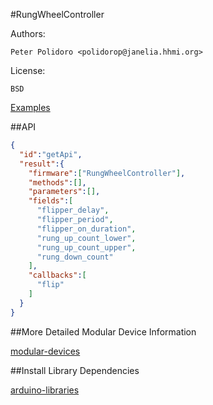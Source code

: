 #RungWheelController

Authors:

    Peter Polidoro <polidorop@janelia.hhmi.org>

License:

    BSD

[Examples](./examples)

##API

```json
{
  "id":"getApi",
  "result":{
    "firmware":["RungWheelController"],
    "methods":[],
    "parameters":[],
    "fields":[
      "flipper_delay",
      "flipper_period",
      "flipper_on_duration",
      "rung_up_count_lower",
      "rung_up_count_upper",
      "rung_down_count"
    ],
    "callbacks":[
      "flip"
    ]
  }
}
```

##More Detailed Modular Device Information

[modular-devices](https://github.com/janelia-modular-devices/modular-devices)

##Install Library Dependencies

[arduino-libraries](https://github.com/janelia-arduino/arduino-libraries)
